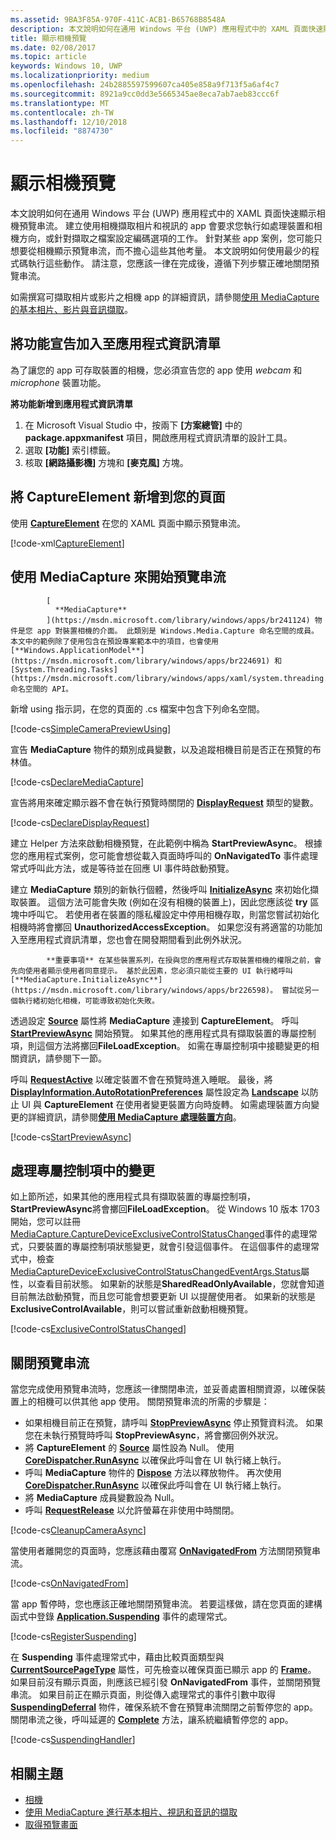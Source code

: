 ```yaml
---
ms.assetid: 9BA3F85A-970F-411C-ACB1-B65768B8548A
description: 本文說明如何在通用 Windows 平台 (UWP) 應用程式中的 XAML 頁面快速顯示相機預覽串流。
title: 顯示相機預覽
ms.date: 02/08/2017
ms.topic: article
keywords: Windows 10, UWP
ms.localizationpriority: medium
ms.openlocfilehash: 24b2885597599607ca405e858a9f713f5a6af4c7
ms.sourcegitcommit: 8921a9cc0dd3e5665345ae8eca7ab7aeb83ccc6f
ms.translationtype: MT
ms.contentlocale: zh-TW
ms.lasthandoff: 12/10/2018
ms.locfileid: "8874730"
---
```

# <a name="display-the-camera-preview"></a>顯示相機預覽


本文說明如何在通用 Windows 平台 (UWP) 應用程式中的 XAML 頁面快速顯示相機預覽串流。 建立使用相機擷取相片和視訊的 app 會要求您執行如處理裝置和相機方向，或針對擷取之檔案設定編碼選項的工作。 針對某些 app 案例，您可能只想要從相機顯示預覽串流，而不擔心這些其他考量。 本文說明如何使用最少的程式碼執行這些動作。 請注意，您應該一律在完成後，遵循下列步驟正確地關閉預覽串流。

如需撰寫可擷取相片或影片之相機 app 的詳細資訊，請參閱[使用 MediaCapture 的基本相片、影片與音訊擷取](basic-photo-video-and-audio-capture-with-MediaCapture.md)。

## <a name="add-capability-declarations-to-the-app-manifest"></a>將功能宣告加入至應用程式資訊清單

為了讓您的 app 可存取裝置的相機，您必須宣告您的 app 使用 *webcam* 和 *microphone* 裝置功能。 

**將功能新增到應用程式資訊清單**

1.  在 Microsoft Visual Studio 中，按兩下 **\[方案總管\]** 中的 **package.appxmanifest** 項目，開啟應用程式資訊清單的設計工具。
2.  選取 **\[功能\]** 索引標籤。
3.  核取 **\[網路攝影機\]** 方塊和 **\[麥克風\]** 方塊。

## <a name="add-a-captureelement-to-your-page"></a>將 CaptureElement 新增到您的頁面

使用 [**CaptureElement**](https://msdn.microsoft.com/library/windows/apps/br209278) 在您的 XAML 頁面中顯示預覽串流。

[!code-xml[CaptureElement](./code/SimpleCameraPreview_Win10/cs/MainPage.xaml#SnippetCaptureElement)]



## <a name="use-mediacapture-to-start-the-preview-stream"></a>使用 MediaCapture 來開始預覽串流


            [
              **MediaCapture**
            ](https://msdn.microsoft.com/library/windows/apps/br241124) 物件是您 app 對裝置相機的介面。 此類別是 Windows.Media.Capture 命名空間的成員。 本文中的範例除了使用包含在預設專案範本中的項目，也會使用 [**Windows.ApplicationModel**](https://msdn.microsoft.com/library/windows/apps/br224691) 和 [System.Threading.Tasks](https://msdn.microsoft.com/library/windows/apps/xaml/system.threading.tasks.aspx) 命名空間的 API。

新增 using 指示詞，在您的頁面的 .cs 檔案中包含下列命名空間。

[!code-cs[SimpleCameraPreviewUsing](./code/SimpleCameraPreview_Win10/cs/MainPage.xaml.cs#SnippetSimpleCameraPreviewUsing)]

宣告 **MediaCapture** 物件的類別成員變數，以及追蹤相機目前是否正在預覽的布林值。 

[!code-cs[DeclareMediaCapture](./code/SimpleCameraPreview_Win10/cs/MainPage.xaml.cs#SnippetDeclareMediaCapture)]

宣告將用來確定顯示器不會在執行預覽時關閉的 [**DisplayRequest**](https://msdn.microsoft.com/library/windows/apps/Windows.System.Display.DisplayRequest) 類型的變數。

[!code-cs[DeclareDisplayRequest](./code/SimpleCameraPreview_Win10/cs/MainPage.xaml.cs#SnippetDeclareDisplayRequest)]

建立 Helper 方法來啟動相機預覽，在此範例中稱為 **StartPreviewAsync**。 根據您的應用程式案例，您可能會想從載入頁面時呼叫的 **OnNavigatedTo** 事件處理常式呼叫此方法，或是等待並在回應 UI 事件時啟動預覽。

建立 **MediaCapture** 類別的新執行個體，然後呼叫 [**InitializeAsync**](https://msdn.microsoft.com/library/windows/apps/br226598) 來初始化擷取裝置。 這個方法可能會失敗 (例如在沒有相機的裝置上)，因此您應該從 **try** 區塊中呼叫它。 若使用者在裝置的隱私權設定中停用相機存取，則當您嘗試初始化相機時將會擲回 **UnauthorizedAccessException**。 如果您沒有將適當的功能加入至應用程式資訊清單，您也會在開發期間看到此例外狀況。


            **重要事項** 在某些裝置系列，在授與您的應用程式存取裝置相機的權限之前，會先向使用者顯示使用者同意提示。 基於此因素，您必須只能從主要的 UI 執行緒呼叫 [**MediaCapture.InitializeAsync**](https://msdn.microsoft.com/library/windows/apps/br226598)。 嘗試從另一個執行緒初始化相機，可能導致初始化失敗。

透過設定 [**Source**](https://msdn.microsoft.com/library/windows/apps/br209280) 屬性將 **MediaCapture** 連接到 **CaptureElement**。 呼叫 [**StartPreviewAsync**](https://msdn.microsoft.com/library/windows/apps/br226613) 開始預覽。 如果其他的應用程式具有擷取裝置的專屬控制項，則這個方法將擲回**FileLoadException**。 如需在專屬控制項中接聽變更的相關資訊，請參閱下一節。

呼叫 [**RequestActive**](https://msdn.microsoft.com/library/windows/apps/Windows.System.Display.DisplayRequest.RequestActive) 以確定裝置不會在預覽時進入睡眠。 最後，將 [**DisplayInformation.AutoRotationPreferences**](https://msdn.microsoft.com/library/windows/apps/Windows.Graphics.Display.DisplayInformation.AutoRotationPreferences) 屬性設定為 [**Landscape**](https://msdn.microsoft.com/library/windows/apps/Windows.Graphics.Display.DisplayOrientations) 以防止 UI 與 **CaptureElement** 在使用者變更裝置方向時旋轉。 如需處理裝置方向變更的詳細資訊，請參閱[**使用 MediaCapture 處理裝置方向**](handle-device-orientation-with-mediacapture.md)。  

[!code-cs[StartPreviewAsync](./code/SimpleCameraPreview_Win10/cs/MainPage.xaml.cs#SnippetStartPreviewAsync)]

## <a name="handle-changes-in-exclusive-control"></a>處理專屬控制項中的變更
如上節所述，如果其他的應用程式具有擷取裝置的專屬控制項，**StartPreviewAsync**將會擲回**FileLoadException**。 從 Windows 10 版本 1703 開始，您可以註冊[MediaCapture.CaptureDeviceExclusiveControlStatusChanged](https://docs.microsoft.com/uwp/api/Windows.Media.Capture.MediaCapture.CaptureDeviceExclusiveControlStatusChanged)事件的處理常式，只要裝置的專屬控制項狀態變更，就會引發這個事件。 在這個事件的處理常式中，檢查[MediaCaptureDeviceExclusiveControlStatusChangedEventArgs.Status](https://docs.microsoft.com/uwp/api/windows.media.capture.mediacapturedeviceexclusivecontrolstatuschangedeventargs.Status)屬性，以查看目前狀態。 如果新的狀態是**SharedReadOnlyAvailable**，您就會知道目前無法啟動預覽，而且您可能會想要更新 UI 以提醒使用者。 如果新的狀態是**ExclusiveControlAvailable**，則可以嘗試重新啟動相機預覽。

[!code-cs[ExclusiveControlStatusChanged](./code/SimpleCameraPreview_Win10/cs/MainPage.xaml.cs#SnippetExclusiveControlStatusChanged)]

## <a name="shut-down-the-preview-stream"></a>關閉預覽串流

當您完成使用預覽串流時，您應該一律關閉串流，並妥善處置相關資源，以確保裝置上的相機可以供其他 app 使用。 關閉預覽串流的所需的步驟是：

-   如果相機目前正在預覽，請呼叫 [**StopPreviewAsync**](https://msdn.microsoft.com/library/windows/apps/br226622) 停止預覽資料流。 如果您在未執行預覽時呼叫 **StopPreviewAsync**，將會擲回例外狀況。
-   將 **CaptureElement** 的 [**Source**](https://msdn.microsoft.com/library/windows/apps/br209280) 屬性設為 Null。 使用 [**CoreDispatcher.RunAsync**](https://msdn.microsoft.com/library/windows/apps/windows.ui.core.coredispatcher.runasync.aspx) 以確保此呼叫會在 UI 執行緒上執行。
-   呼叫 **MediaCapture** 物件的 [**Dispose**](https://msdn.microsoft.com/library/windows/apps/dn278858) 方法以釋放物件。 再次使用 [**CoreDispatcher.RunAsync**](https://msdn.microsoft.com/library/windows/apps/windows.ui.core.coredispatcher.runasync.aspx) 以確保此呼叫會在 UI 執行緒上執行。
-   將 **MediaCapture** 成員變數設為 Null。
-   呼叫 [**RequestRelease**](https://msdn.microsoft.com/library/windows/apps/Windows.System.Display.DisplayRequest.RequestRelease) 以允許螢幕在非使用中時關閉。

[!code-cs[CleanupCameraAsync](./code/SimpleCameraPreview_Win10/cs/MainPage.xaml.cs#SnippetCleanupCameraAsync)]

當使用者離開您的頁面時，您應該藉由覆寫 [**OnNavigatedFrom**](https://msdn.microsoft.com/library/windows/apps/br227507) 方法關閉預覽串流。

[!code-cs[OnNavigatedFrom](./code/SimpleCameraPreview_Win10/cs/MainPage.xaml.cs#SnippetOnNavigatedFrom)]

當 app 暫停時，您也應該正確地關閉預覽串流。 若要這樣做，請在您頁面的建構函式中登錄 [**Application.Suspending**](https://msdn.microsoft.com/library/windows/apps/br205860) 事件的處理常式。

[!code-cs[RegisterSuspending](./code/SimpleCameraPreview_Win10/cs/MainPage.xaml.cs#SnippetRegisterSuspending)]

在 **Suspending** 事件處理常式中，藉由比較頁面類型與 [**CurrentSourcePageType**](https://msdn.microsoft.com/library/windows/apps/hh702390) 屬性，可先檢查以確保頁面已顯示 app 的 [**Frame**](https://msdn.microsoft.com/library/windows/apps/br242682)。 如果目前沒有顯示頁面，則應該已經引發 **OnNavigatedFrom** 事件，並關閉預覽串流。 如果目前正在顯示頁面，則從傳入處理常式的事件引數中取得 [**SuspendingDeferral**](https://msdn.microsoft.com/library/windows/apps/br224684) 物件，確保系統不會在預覽串流關閉之前暫停您的 app。 關閉串流之後，呼叫延遲的 [**Complete**](https://msdn.microsoft.com/library/windows/apps/br224685) 方法，讓系統繼續暫停您的 app。

[!code-cs[SuspendingHandler](./code/SimpleCameraPreview_Win10/cs/MainPage.xaml.cs#SnippetSuspendingHandler)]


## <a name="related-topics"></a>相關主題

* [相機](camera.md)
* [使用 MediaCapture 進行基本相片、視訊和音訊的擷取](basic-photo-video-and-audio-capture-with-MediaCapture.md)
* [取得預覽畫面](get-a-preview-frame.md)
